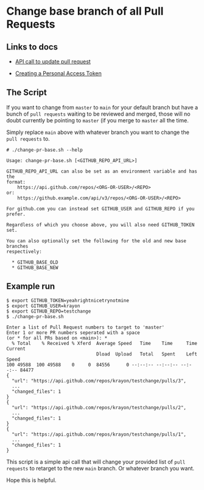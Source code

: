 # Change base branch of all Pull Requests #

## Links to docs ##

* [API call to update pull request](https://developer.github.com/v3/pulls/#update-a-pull-request)

* [Creating a Personal Access Token](https://help.github.com/en/github/authenticating-to-github/creating-a-personal-access-token-for-the-command-line#creating-a-token)

## The Script ##

If you want to change from `master` to `main` for your default branch but have
a bunch of `pull requests` waiting to be reviewed and merged, those will no
doubt currently be pointing to `master` (if you merge to `master` all the time.

Simply replace `main` above with whatever branch you want to change the `pull
requests` to.

```
# ./change-pr-base.sh --help

Usage: change-pr-base.sh [<GITHUB_REPO_API_URL>]

GITHUB_REPO_API_URL can also be set as an environment variable and has the
format:
    https://api.github.com/repos/<ORG-OR-USER>/<REPO>
or:
    https://github.example.com/api/v3/repos/<ORG-OR-USER>/<REPO>

For github.com you can instead set GITHUB_USER and GITHUB_REPO if you prefer.

Regardless of which you choose above, you will also need GITHUB_TOKEN set.

You can also optionally set the following for the old and new base branches
respectively:

  * GITHUB_BASE_OLD
  * GITHUB_BASE_NEW

```

## Example run ##

```
$ export GITHUB_TOKEN=yeahrightnicetrynotmine
$ export GITHUB_USER=krayon
$ export GITHUB_REPO=testchange
$ ./change-pr-base.sh

Enter a list of Pull Request numbers to target to 'master'
Enter 1 or more PR numbers seperated with a space
(or * for all PRs based on <main>): *
  % Total    % Received % Xferd  Average Speed   Time    Time     Time  Current
                                 Dload  Upload   Total   Spent    Left  Speed
100 49588  100 49588    0     0  84556      0 --:--:-- --:--:-- --:--:-- 84477
{
  "url": "https://api.github.com/repos/krayon/testchange/pulls/3",
  ...
  "changed_files": 1
}
{
  "url": "https://api.github.com/repos/krayon/testchange/pulls/2",
  ...
  "changed_files": 1
}
{
  "url": "https://api.github.com/repos/krayon/testchange/pulls/1",
  ...
  "changed_files": 1
}
```

This script is a simple api call that will change your provided list of `pull
requests` to retarget to the new `main` branch. Or whatever branch you want.

Hope this is helpful.

